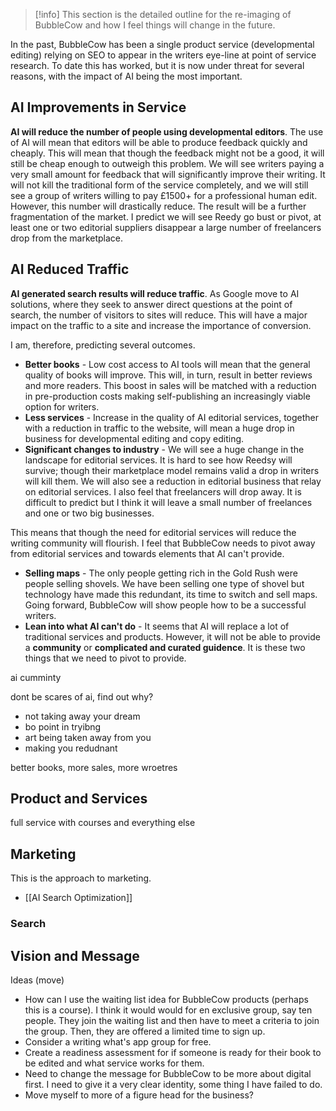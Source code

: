 > [!info] 
>  This section is the detailed outline for the re-imaging of BubbleCow and how I feel things will change in the future.

In the past, BubbleCow has been a single product service (developmental editing) relying on SEO to appear in the writers eye-line at point of service research. To date this has worked, but it is now under threat for several reasons, with the impact of AI being the most important.

## AI Improvements in Service
**AI will reduce the number of people using developmental editors**. The use of AI will mean that editors will be able to produce feedback quickly and cheaply. This will mean that though the feedback might not be a good, it will still be cheap enough to outweigh this problem. We will see writers paying a very small amount for feedback that will significantly improve their writing. It will not kill the traditional form of the service completely, and we will still see a group of writers willing to pay £1500+ for a professional human edit. However, this number will drastically reduce. The result will be a further fragmentation of the market. I predict we will see Reedy go bust or pivot, at least one or two editorial suppliers disappear a large number of freelancers drop from the marketplace.  
## AI Reduced Traffic
**AI generated search results will reduce traffic**. As Google move to AI solutions, where they seek to answer direct questions at the point of search, the number of visitors to sites will reduce. This will have a major impact on the traffic to a site and increase the importance of conversion. 

I am, therefore, predicting several outcomes.

- **Better books** - Low cost access to AI tools will mean that the general quality of books will improve. This will, in turn, result in better reviews and more readers. This boost in sales will be matched with a reduction in pre-production costs making self-publishing an increasingly viable option for writers. 
- **Less services** - Increase in the quality of AI editorial services, together with a reduction in traffic to the website, will mean a huge drop in business for developmental editing and copy editing. 
- **Significant changes to industry** - We will see a huge change in the landscape for editorial services. It is hard to see how Reedsy will survive; though their marketplace model remains valid a drop in writers will kill them. We will also see a reduction in editorial business that relay on editorial services. I also feel that freelancers will drop away. It is difficult to predict but I think it will leave a small number of freelances and one or two big businesses. 

This means that though the need for editorial services will reduce the writing community will flourish. I feel that BubbleCow needs to pivot away from editorial services and towards elements that AI can't provide. 

- **Selling maps** - The only people getting rich in the Gold Rush were people selling shovels. We have been selling one type of shovel but technology have made this redundant, its time to switch and sell maps. Going forward, BubbleCow will show people how to be a successful writers.  
- **Lean into what AI can't do** - It seems that AI will replace a lot of traditional services and products. However, it will not be able to provide a **community** or **complicated and curated guidence**. It is these two things that we need to pivot to provide. 

ai cumminty


dont be scares of ai, find out why?
- not taking away your dream
- bo point in tryibng
- art being taken away from you
- making you redudnant

better books, more sales, more wroetres

## Product and Services

full service with courses and everything else


## Marketing
This is the approach to marketing.
 - [[AI Search Optimization]]
### Search



## Vision and Message


Ideas (move)
- How can I use the waiting list idea for BubbleCow products (perhaps this is a course). I think it would would for en exclusive group, say ten people. They join the waiting list and then have to meet a criteria to join the group. Then, they are offered a limited time to sign up. 
- Consider a writing what's app group for free.
- Create a readiness assessment for if someone is ready for their book to be edited and what service works for them.
- Need to change the message for BubbleCow to be more about digital first. I need to give it a very clear identity, some thing I have failed to do. 
- Move myself to more of a figure head for the business?


